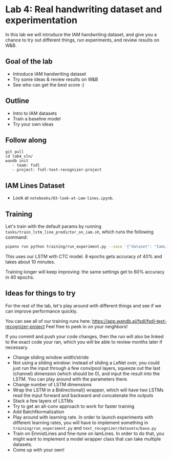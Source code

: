 # Lab 4: Real handwriting dataset and experimentation

In this lab we will introduce the IAM handwriting dataset, and give you a chance to try out different things, run experiments, and review results on W&B.

## Goal of the lab
- Introduce IAM handwriting dataset
- Try some ideas & review results on W&B
- See who can get the best score :)

## Outline
- Intro to IAM datasets
- Train a baseline model
- Try your own ideas

## Follow along

```
git pull
cd lab4_sln/
wandb init
   - team: fsdl
   - project: fsdl-text-recognizer-project
```

## IAM Lines Dataset

- Look at `notebooks/03-look-at-iam-lines.ipynb`.

## Training

Let's train with the default params by running `tasks/train_lstm_line_predictor_on_iam.sh`, which runs the following command:

```bash
pipenv run python training/run_experiment.py --save '{"dataset": "IamLinesDataset", "model": "LineModelCtc", "network": "line_lstm_ctc"}'
```

This uses our LSTM with CTC model. 8 epochs gets accuracy of 40% and takes about 10 minutes.

Training longer will keep improving: the same settings get to 60% accuracy in 40 epochs.

## Ideas for things to try

For the rest of the lab, let's play around with different things and see if we can improve performance quickly.

You can see all of our training runs here: https://app.wandb.ai/fsdl/fsdl-text-recognizer-project
Feel free to peek in on your neighbors!

If you commit and push your code changes, then the run will also be linked to the exact code your ran, which you will be able to review months later if necessary.

- Change sliding window width/stride
- Not using a sliding window: instead of sliding a LeNet over, you could just run the input through a few conv/pool layers, squeeze out the last (channel) dimension (which should be 0), and input the result into the LSTM. You can play around with the parameters there.
- Change number of LSTM dimensions
- Wrap the LSTM in a Bidirectional() wrapper, which will have two LSTMs read the input forward and backward and concatenate the outputs
- Stack a few layers of LSTMs
- Try to get an all-conv approach to work for faster training
- Add BatchNormalization
- Play around with learning rate. In order to launch experiments with different learning rates, you will have to implement something in `training/run_experiment.py` and `text_recognizer/datasets/base.py`
- Train on EmnistLines and fine-tune on IamLines. In order to do that, you might want to implement a model wrapper class that can take multiple datasets.
- Come up with your own!
